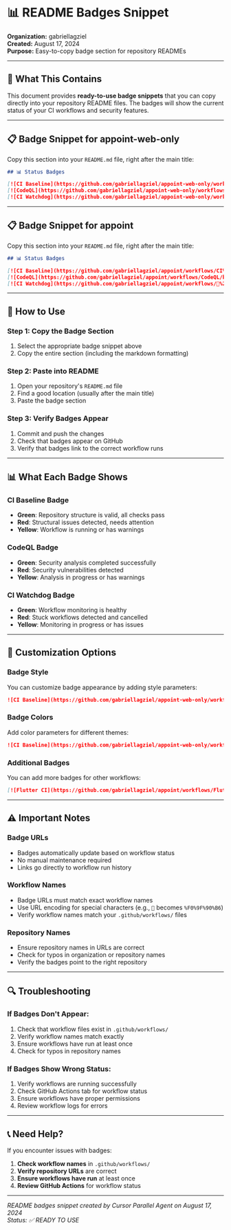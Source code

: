 # 📊 README Badges Snippet

**Organization:** gabriellagziel  
**Created:** August 17, 2024  
**Purpose:** Easy-to-copy badge section for repository READMEs  

---

## 🎯 **What This Contains**

This document provides **ready-to-use badge snippets** that you can copy directly into your repository README files. The badges will show the current status of your CI workflows and security features.

---

## 📋 **Badge Snippet for appoint-web-only**

Copy this section into your `README.md` file, right after the main title:

```markdown
## 📊 Status Badges

[![CI Baseline](https://github.com/gabriellagziel/appoint-web-only/workflows/CI%20Baseline/badge.svg)](https://github.com/gabriellagziel/appoint-web-only/actions/workflows/ci-baseline.yml)
[![CodeQL](https://github.com/gabriellagziel/appoint-web-only/workflows/CodeQL/badge.svg)](https://github.com/gabriellagziel/appoint-web-only/actions/workflows/codeql.yml)
[![CI Watchdog](https://github.com/gabriellagziel/appoint-web-only/workflows/🐶%20CI%20Watchdog/badge.svg)](https://github.com/gabriellagziel/appoint-web-only/actions/workflows/watchdog.yml)
```

---

## 📋 **Badge Snippet for appoint**

Copy this section into your `README.md` file, right after the main title:

```markdown
## 📊 Status Badges

[![CI Baseline](https://github.com/gabriellagziel/appoint/workflows/CI%20Baseline/badge.svg)](https://github.com/gabriellagziel/appoint/actions/workflows/ci-baseline.yml)
[![CodeQL](https://github.com/gabriellagziel/appoint/workflows/CodeQL/badge.svg)](https://github.com/gabriellagziel/appoint/actions/workflows/codeql.yml)
[![CI Watchdog](https://github.com/gabriellagziel/appoint/workflows/🐶%20CI%20Watchdog/badge.svg)](https://github.com/gabriellagziel/appoint/actions/workflows/watchdog.yml)
```

---

## 🔧 **How to Use**

### **Step 1: Copy the Badge Section**
1. Select the appropriate badge snippet above
2. Copy the entire section (including the markdown formatting)

### **Step 2: Paste into README**
1. Open your repository's `README.md` file
2. Find a good location (usually after the main title)
3. Paste the badge section

### **Step 3: Verify Badges Appear**
1. Commit and push the changes
2. Check that badges appear on GitHub
3. Verify that badges link to the correct workflow runs

---

## 📊 **What Each Badge Shows**

### **CI Baseline Badge**
- **Green**: Repository structure is valid, all checks pass
- **Red**: Structural issues detected, needs attention
- **Yellow**: Workflow is running or has warnings

### **CodeQL Badge**
- **Green**: Security analysis completed successfully
- **Red**: Security vulnerabilities detected
- **Yellow**: Analysis in progress or has warnings

### **CI Watchdog Badge**
- **Green**: Workflow monitoring is healthy
- **Red**: Stuck workflows detected and cancelled
- **Yellow**: Monitoring in progress or has issues

---

## 🎨 **Customization Options**

### **Badge Style**
You can customize badge appearance by adding style parameters:

```markdown
![CI Baseline](https://github.com/gabriellagziel/appoint-web-only/workflows/CI%20Baseline/badge.svg?style=flat-square)
```

### **Badge Colors**
Add color parameters for different themes:

```markdown
![CI Baseline](https://github.com/gabriellagziel/appoint-web-only/workflows/CI%20Baseline/badge.svg?style=flat-square&color=blue)
```

### **Additional Badges**
You can add more badges for other workflows:

```markdown
[![Flutter CI](https://github.com/gabriellagziel/appoint/workflows/Flutter%20CI/badge.svg)](https://github.com/gabriellagziel/appoint/actions/workflows/flutter-ci.yml)
```

---

## ⚠️ **Important Notes**

### **Badge URLs**
- Badges automatically update based on workflow status
- No manual maintenance required
- Links go directly to workflow run history

### **Workflow Names**
- Badge URLs must match exact workflow names
- Use URL encoding for special characters (e.g., `🐶` becomes `%F0%9F%90%B6`)
- Verify workflow names match your `.github/workflows/` files

### **Repository Names**
- Ensure repository names in URLs are correct
- Check for typos in organization or repository names
- Verify the badges point to the right repository

---

## 🔍 **Troubleshooting**

### **If Badges Don't Appear:**
1. Check that workflow files exist in `.github/workflows/`
2. Verify workflow names match exactly
3. Ensure workflows have run at least once
4. Check for typos in repository names

### **If Badges Show Wrong Status:**
1. Verify workflows are running successfully
2. Check GitHub Actions tab for workflow status
3. Ensure workflows have proper permissions
4. Review workflow logs for errors

---

## 📞 **Need Help?**

If you encounter issues with badges:
1. **Check workflow names** in `.github/workflows/`
2. **Verify repository URLs** are correct
3. **Ensure workflows have run** at least once
4. **Review GitHub Actions** for workflow status

---

*README badges snippet created by Cursor Parallel Agent on August 17, 2024*  
*Status: ✅ READY TO USE*
